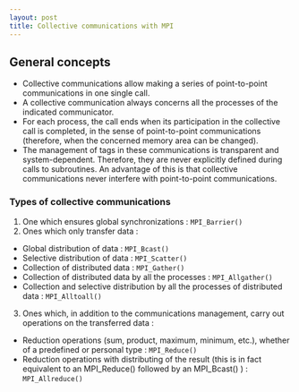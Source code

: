 ```yaml
---
layout: post
title: Collective communications with MPI
---
```


## General concepts

* Collective communications allow making a series of point-to-point communications
in one single call.
* A collective communication always concerns all the processes of the indicated
communicator.
* For each process, the call ends when its participation in the collective call is completed, in the sense of point-to-point communications (therefore, when the
concerned memory area can be changed).
* The management of tags in these communications is transparent and system-dependent. Therefore, they are never explicitly defined during calls to subroutines. An advantage of this is that collective communications never interfere with point-to-point communications.

### Types of collective communications
1. One which ensures global synchronizations : `MPI_Barrier()`
2. Ones which only transfer data :
  * Global distribution of data : `MPI_Bcast()`
  *  Selective distribution of data : `MPI_Scatter()`
  *  Collection of distributed data : `MPI_Gather()`
  *  Collection of distributed data by all the processes : `MPI_Allgather()`
  *  Collection and selective distribution by all the processes of distributed data : `MPI_Alltoall()`
3. Ones which, in addition to the communications management, carry out operations
on the transferred data :
  * Reduction operations (sum, product, maximum, minimum, etc.), whether of a
predefined or personal type : `MPI_Reduce()`
  * Reduction operations with distributing of the result (this is in fact equivalent to an MPI_Reduce() followed by an MPI_Bcast() ) : `MPI_Allreduce()`
